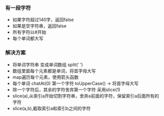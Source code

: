 ### 有一段字符

- 如果字符超过140字，返回false
- 如果是空字符串，返回false
- 所有字符以#开始
- 每个单词都大写

### 解决方案

- 将单词字符串 变成单词数组 split(‘ ’)
- 数组里面每个元素都是单词，将首字母大写
- map遍历每个元素，使用箭头函数
- 每个单词 chatAt(0) 第一个字符 toUpperCase()  -> 将首字母大写
- 除一个字符后，其余的字符舍弃第一个字符 采用slice(1)
- slice(a),从索引a开始切割字符串，舍弃a前面的字符，保留索引a后面所有的字符
- slice(a,b),截取索引a和索引b之间的字符